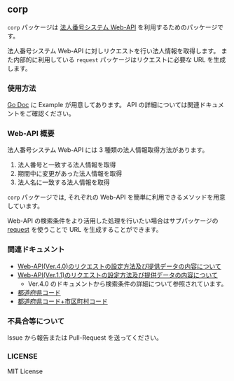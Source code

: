 ## corp 

`corp` パッケージは [法人番号システム Web-API](https://www.houjin-bangou.nta.go.jp/webapi/) を利用するためのパッケージです。

法人番号システム Web-API に対しリクエストを行い法人情報を取得します。
また内部的に利用している `request` パッケージはリクエストに必要な URL を生成します。

### 使用方法

[Go Doc](https://pkg.go.dev/github.com/fillin-inc/corp) に Example が用意してあります。
API の詳細については関連ドキュメントをご確認ください。

### Web-API 概要

法人番号システム Web-API には 3 種類の法人情報取得方法があります。

1. 法人番号と一致する法人情報を取得
1. 期間中に変更があった法人情報を取得
1. 法人名に一致する法人情報を取得

`corp` パッケージでは, それぞれの Web-API を簡単に利用できるメソッドを用意しています。

Web-API の検索条件をより活用した処理を行いたい場合はサブパッケージの 
[request](https://pkg.go.dev/github.com/fillin-inc/corp/request) を使うことで URL を生成することができます。

### 関連ドキュメント

- [Web-API(Ver.4.0)のリクエストの設定方法及び提供データの内容について](https://www.houjin-bangou.nta.go.jp/documents/k-web-api-kinou-ver4.pdf)
- [Web-API(Ver.1.1)のリクエストの設定方法及び提供データの内容について](https://www.houjin-bangou.nta.go.jp/documents/k-web-api-kinou-gaiyo.pdf)
    - Ver.4.0 のドキュメントから検索条件の詳細について参照されています。
- [都道府県コード](https://nlftp.mlit.go.jp/ksj/gml/codelist/PrefCd.html)
- [都道府県コード+市区町村コード](https://www.soumu.go.jp/denshijiti/code.html)

### 不具合等について

Issue から報告または Pull-Request を送ってください。

### LICENSE

MIT License
